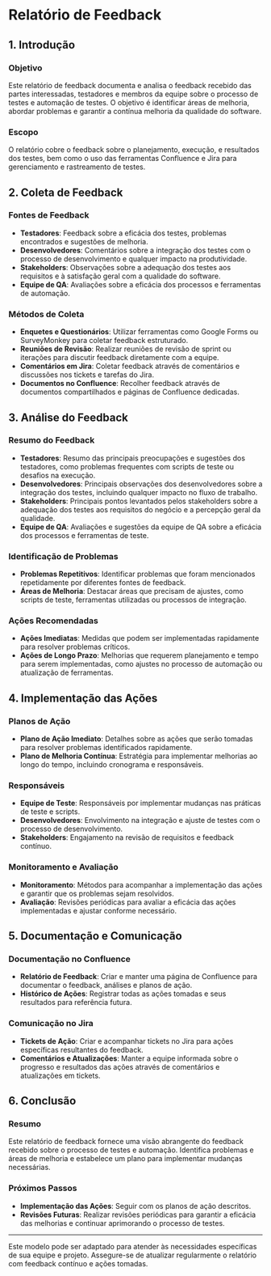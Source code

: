 # Relatório de Feedback

## 1. Introdução

### Objetivo
Este relatório de feedback documenta e analisa o feedback recebido das partes interessadas, testadores e membros da equipe sobre o processo de testes e automação de testes. O objetivo é identificar áreas de melhoria, abordar problemas e garantir a contínua melhoria da qualidade do software.

### Escopo
O relatório cobre o feedback sobre o planejamento, execução, e resultados dos testes, bem como o uso das ferramentas Confluence e Jira para gerenciamento e rastreamento de testes.

## 2. Coleta de Feedback

### Fontes de Feedback
- **Testadores**: Feedback sobre a eficácia dos testes, problemas encontrados e sugestões de melhoria.
- **Desenvolvedores**: Comentários sobre a integração dos testes com o processo de desenvolvimento e qualquer impacto na produtividade.
- **Stakeholders**: Observações sobre a adequação dos testes aos requisitos e à satisfação geral com a qualidade do software.
- **Equipe de QA**: Avaliações sobre a eficácia dos processos e ferramentas de automação.

### Métodos de Coleta
- **Enquetes e Questionários**: Utilizar ferramentas como Google Forms ou SurveyMonkey para coletar feedback estruturado.
- **Reuniões de Revisão**: Realizar reuniões de revisão de sprint ou iterações para discutir feedback diretamente com a equipe.
- **Comentários em Jira**: Coletar feedback através de comentários e discussões nos tickets e tarefas do Jira.
- **Documentos no Confluence**: Recolher feedback através de documentos compartilhados e páginas de Confluence dedicadas.

## 3. Análise do Feedback

### Resumo do Feedback
- **Testadores**: Resumo das principais preocupações e sugestões dos testadores, como problemas frequentes com scripts de teste ou desafios na execução.
- **Desenvolvedores**: Principais observações dos desenvolvedores sobre a integração dos testes, incluindo qualquer impacto no fluxo de trabalho.
- **Stakeholders**: Principais pontos levantados pelos stakeholders sobre a adequação dos testes aos requisitos do negócio e a percepção geral da qualidade.
- **Equipe de QA**: Avaliações e sugestões da equipe de QA sobre a eficácia dos processos e ferramentas de teste.

### Identificação de Problemas
- **Problemas Repetitivos**: Identificar problemas que foram mencionados repetidamente por diferentes fontes de feedback.
- **Áreas de Melhoria**: Destacar áreas que precisam de ajustes, como scripts de teste, ferramentas utilizadas ou processos de integração.

### Ações Recomendadas
- **Ações Imediatas**: Medidas que podem ser implementadas rapidamente para resolver problemas críticos.
- **Ações de Longo Prazo**: Melhorias que requerem planejamento e tempo para serem implementadas, como ajustes no processo de automação ou atualização de ferramentas.

## 4. Implementação das Ações

### Planos de Ação
- **Plano de Ação Imediato**: Detalhes sobre as ações que serão tomadas para resolver problemas identificados rapidamente.
- **Plano de Melhoria Contínua**: Estratégia para implementar melhorias ao longo do tempo, incluindo cronograma e responsáveis.

### Responsáveis
- **Equipe de Teste**: Responsáveis por implementar mudanças nas práticas de teste e scripts.
- **Desenvolvedores**: Envolvimento na integração e ajuste de testes com o processo de desenvolvimento.
- **Stakeholders**: Engajamento na revisão de requisitos e feedback contínuo.

### Monitoramento e Avaliação
- **Monitoramento**: Métodos para acompanhar a implementação das ações e garantir que os problemas sejam resolvidos.
- **Avaliação**: Revisões periódicas para avaliar a eficácia das ações implementadas e ajustar conforme necessário.

## 5. Documentação e Comunicação

### Documentação no Confluence
- **Relatório de Feedback**: Criar e manter uma página de Confluence para documentar o feedback, análises e planos de ação.
- **Histórico de Ações**: Registrar todas as ações tomadas e seus resultados para referência futura.

### Comunicação no Jira
- **Tickets de Ação**: Criar e acompanhar tickets no Jira para ações específicas resultantes do feedback.
- **Comentários e Atualizações**: Manter a equipe informada sobre o progresso e resultados das ações através de comentários e atualizações em tickets.

## 6. Conclusão

### Resumo
Este relatório de feedback fornece uma visão abrangente do feedback recebido sobre o processo de testes e automação. Identifica problemas e áreas de melhoria e estabelece um plano para implementar mudanças necessárias.

### Próximos Passos
- **Implementação das Ações**: Seguir com os planos de ação descritos.
- **Revisões Futuras**: Realizar revisões periódicas para garantir a eficácia das melhorias e continuar aprimorando o processo de testes.

---

Este modelo pode ser adaptado para atender às necessidades específicas de sua equipe e projeto. Assegure-se de atualizar regularmente o relatório com feedback contínuo e ações tomadas.